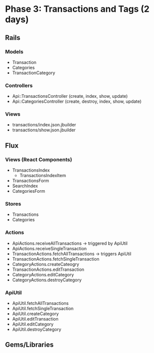 # Phase 3: Transactions and Tags (2 days)

## Rails
### Models
* Transaction
* Categories
* TransactionCategory

### Controllers
* Api::TransactionsController (create, index, show, update)
* Api::CategoriesController (create, destroy, index, show, update)

### Views
* transactions/index.json.jbuilder
* transactions/show.json.jbuilder

## Flux
### Views (React Components)
* TransactionsIndex
  - TransactionsIndexItem
* TransactionsForm
* SearchIndex
* CategoriesForm

### Stores
* Transactions
* Categories

### Actions
* ApiActions.receiveAllTransactions -> triggered by ApiUtil
* ApiActions.receiveSingleTransaction
* TransactionActions.fetchAllTransactions -> triggers ApiUtil
* TransactionActions.fetchSingleTransaction
* CategoryActions.createCateogry
* TransactionActions.editTransaction
* CategoryActions.editCategory
* CategoryActions.destroyCategory

### ApiUtil
* ApiUtil.fetchAllTransactions
* ApiUtil.fetchSingleTransaction
* ApiUtil.createCategory
* ApiUtil.editTransaction
* ApiUtil.editCategory
* ApiUtil.destroyCategory

## Gems/Libraries
